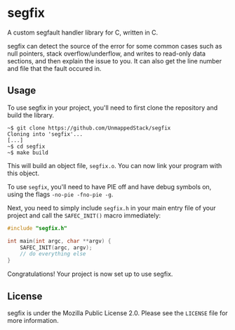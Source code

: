 # segfix

A custom segfault handler library for C, written in C.

segfix can detect the source of the error for some common cases such as null pointers, stack overflow/underflow, and writes to read-only data sections, and then explain the issue to you. It can also get the line number and file that the fault occured in.

## Usage
To use segfix in your project, you'll need to first clone the repository and build the library.
```
~$ git clone https://github.com/UnmappedStack/segfix
Cloning into 'segfix'...
[...]
~$ cd segfix
~$ make build
```
This will build an object file, `segfix.o`. You can now link your program with this object.

To use `segfix`, you'll need to have PIE off and have debug symbols on, using the flags `-no-pie -fno-pie -g`.

Next, you need to simply include `segfix.h` in your main entry file of your project and call the `SAFEC_INIT()` macro immediately:
```C
#include "segfix.h"

int main(int argc, char **argv) {
    SAFEC_INIT(argc, argv);
    // do everything else
}
```

Congratulations! Your project is now set up to use segfix.

## License
segfix is under the Mozilla Public License 2.0. Please see the `LICENSE` file for more information.
